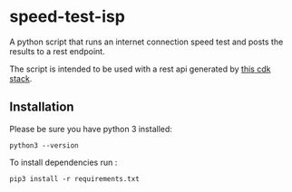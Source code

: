# speed-test-isp

A python script that runs an internet connection speed test and posts the results to a rest endpoint.

The script is intended to be used with a rest api generated by [this cdk stack](https://github.com/mitchmckenzie/speed-test-isp-cdk).


## Installation

Please be sure you have python 3 installed:

````
python3 --version
````
To install dependencies run :

````
pip3 install -r requirements.txt
````